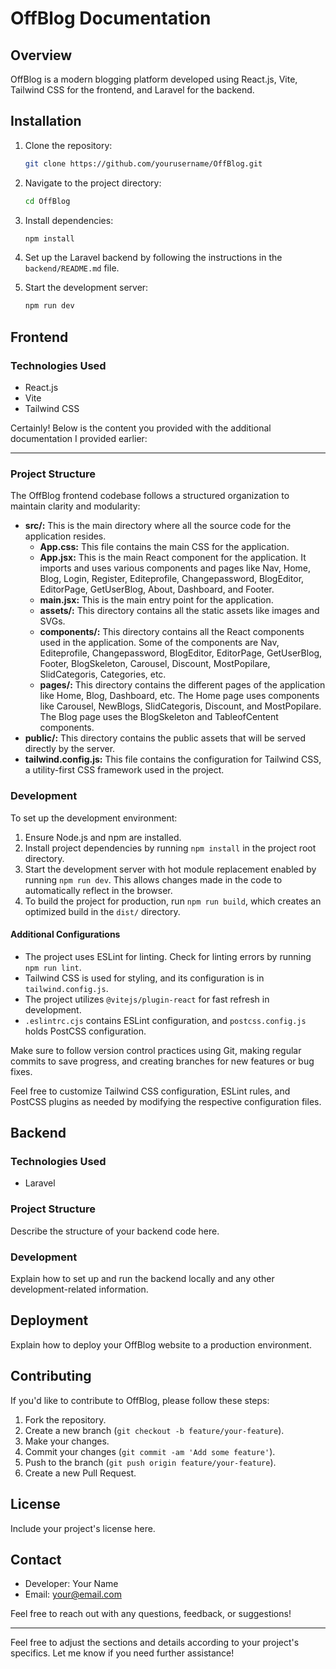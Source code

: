 # OffBlog Documentation



## Overview

OffBlog is a modern blogging platform developed using React.js, Vite, Tailwind CSS for the frontend, and Laravel for the backend.

## Installation

1. Clone the repository:

    ```bash
    git clone https://github.com/yourusername/OffBlog.git
    ```

2. Navigate to the project directory:

    ```bash
    cd OffBlog
    ```

3. Install dependencies:

    ```bash
    npm install
    ```

4. Set up the Laravel backend by following the instructions in the `backend/README.md` file.

5. Start the development server:

    ```bash
    npm run dev
    ```

## Frontend

### Technologies Used

- React.js
- Vite
- Tailwind CSS

Certainly! Below is the content you provided with the additional documentation I provided earlier:

---

### Project Structure

The OffBlog frontend codebase follows a structured organization to maintain clarity and modularity:

- **src/:** This is the main directory where all the source code for the application resides.
  - **App.css:** This file contains the main CSS for the application.
  - **App.jsx:** This is the main React component for the application. It imports and uses various components and pages like Nav, Home, Blog, Login, Register, Editeprofile, Changepassword, BlogEditor, EditorPage, GetUserBlog, About, Dashboard, and Footer.
  - **main.jsx:** This is the main entry point for the application.
  - **assets/:** This directory contains all the static assets like images and SVGs.
  - **components/:** This directory contains all the React components used in the application. Some of the components are Nav, Editeprofile, Changepassword, BlogEditor, EditorPage, GetUserBlog, Footer, BlogSkeleton, Carousel, Discount, MostPopilare, SlidCategoris, Categories, etc.
  - **pages/:** This directory contains the different pages of the application like Home, Blog, Dashboard, etc. The Home page uses components like Carousel, NewBlogs, SlidCategoris, Discount, and MostPopilare. The Blog page uses the BlogSkeleton and TableofCentent components.
- **public/:** This directory contains the public assets that will be served directly by the server.
- **tailwind.config.js:** This file contains the configuration for Tailwind CSS, a utility-first CSS framework used in the project.

### Development

To set up the development environment:

1. Ensure Node.js and npm are installed.
2. Install project dependencies by running `npm install` in the project root directory.
3. Start the development server with hot module replacement enabled by running `npm run dev`. This allows changes made in the code to automatically reflect in the browser.
4. To build the project for production, run `npm run build`, which creates an optimized build in the `dist/` directory.

#### Additional Configurations

- The project uses ESLint for linting. Check for linting errors by running `npm run lint`.
- Tailwind CSS is used for styling, and its configuration is in `tailwind.config.js`.
- The project utilizes `@vitejs/plugin-react` for fast refresh in development.
- `.eslintrc.cjs` contains ESLint configuration, and `postcss.config.js` holds PostCSS configuration.

Make sure to follow version control practices using Git, making regular commits to save progress, and creating branches for new features or bug fixes.

Feel free to customize Tailwind CSS configuration, ESLint rules, and PostCSS plugins as needed by modifying the respective configuration files.



## Backend

### Technologies Used

- Laravel

### Project Structure

Describe the structure of your backend code here.

### Development

Explain how to set up and run the backend locally and any other development-related information.

## Deployment

Explain how to deploy your OffBlog website to a production environment.

## Contributing

If you'd like to contribute to OffBlog, please follow these steps:

1. Fork the repository.
2. Create a new branch (`git checkout -b feature/your-feature`).
3. Make your changes.
4. Commit your changes (`git commit -am 'Add some feature'`).
5. Push to the branch (`git push origin feature/your-feature`).
6. Create a new Pull Request.

## License

Include your project's license here.

## Contact

- Developer: Your Name
- Email: your@email.com

Feel free to reach out with any questions, feedback, or suggestions!

---

Feel free to adjust the sections and details according to your project's specifics. Let me know if you need further assistance!
